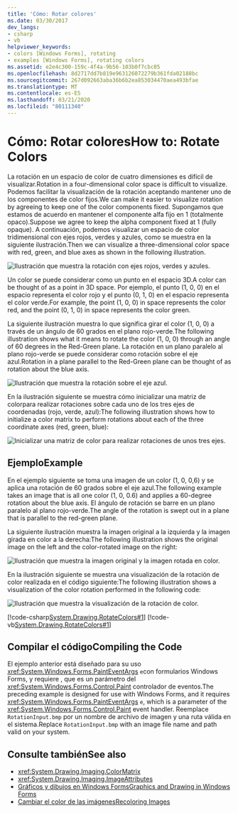 ```yaml
---
title: 'Cómo: Rotar colores'
ms.date: 03/30/2017
dev_langs:
- csharp
- vb
helpviewer_keywords:
- colors [Windows Forms], rotating
- examples [Windows Forms], rotating colors
ms.assetid: e2e4c300-159c-4f4a-9b56-103b0f7cbc05
ms.openlocfilehash: 8d2717dd7b819e963126072279b361fda02188bc
ms.sourcegitcommit: 267d092663aba36b6b2ea853034470aea493bfae
ms.translationtype: MT
ms.contentlocale: es-ES
ms.lasthandoff: 03/21/2020
ms.locfileid: "80111340"
---
```

# <a name="how-to-rotate-colors"></a><span data-ttu-id="ca9b0-102">Cómo: Rotar colores</span><span class="sxs-lookup"><span data-stu-id="ca9b0-102">How to: Rotate Colors</span></span>
<span data-ttu-id="ca9b0-103">La rotación en un espacio de color de cuatro dimensiones es difícil de visualizar.</span><span class="sxs-lookup"><span data-stu-id="ca9b0-103">Rotation in a four-dimensional color space is difficult to visualize.</span></span> <span data-ttu-id="ca9b0-104">Podemos facilitar la visualización de la rotación aceptando mantener uno de los componentes de color fijos.</span><span class="sxs-lookup"><span data-stu-id="ca9b0-104">We can make it easier to visualize rotation by agreeing to keep one of the color components fixed.</span></span> <span data-ttu-id="ca9b0-105">Supongamos que estamos de acuerdo en mantener el componente alfa fijo en 1 (totalmente opaco).</span><span class="sxs-lookup"><span data-stu-id="ca9b0-105">Suppose we agree to keep the alpha component fixed at 1 (fully opaque).</span></span> <span data-ttu-id="ca9b0-106">A continuación, podemos visualizar un espacio de color tridimensional con ejes rojos, verdes y azules, como se muestra en la siguiente ilustración.</span><span class="sxs-lookup"><span data-stu-id="ca9b0-106">Then we can visualize a three-dimensional color space with red, green, and blue axes as shown in the following illustration.</span></span>  
  
 ![Ilustración que muestra la rotación con ejes rojos, verdes y azules.](./media/how-to-rotate-colors/rotation-red-green-blue-axes.gif)  
  
 <span data-ttu-id="ca9b0-108">Un color se puede considerar como un punto en el espacio 3D.</span><span class="sxs-lookup"><span data-stu-id="ca9b0-108">A color can be thought of as a point in 3D space.</span></span> <span data-ttu-id="ca9b0-109">Por ejemplo, el punto (1, 0, 0) en el espacio representa el color rojo y el punto (0, 1, 0) en el espacio representa el color verde.</span><span class="sxs-lookup"><span data-stu-id="ca9b0-109">For example, the point (1, 0, 0) in space represents the color red, and the point (0, 1, 0) in space represents the color green.</span></span>  
  
 <span data-ttu-id="ca9b0-110">La siguiente ilustración muestra lo que significa girar el color (1, 0, 0) a través de un ángulo de 60 grados en el plano rojo-verde.</span><span class="sxs-lookup"><span data-stu-id="ca9b0-110">The following illustration shows what it means to rotate the color (1, 0, 0) through an angle of 60 degrees in the Red-Green plane.</span></span> <span data-ttu-id="ca9b0-111">La rotación en un plano paralelo al plano rojo-verde se puede considerar como rotación sobre el eje azul.</span><span class="sxs-lookup"><span data-stu-id="ca9b0-111">Rotation in a plane parallel to the Red-Green plane can be thought of as rotation about the blue axis.</span></span>  
  
 ![Ilustración que muestra la rotación sobre el eje azul.](./media/how-to-rotate-colors/rotation-about-blue-axis.gif)  
  
 <span data-ttu-id="ca9b0-113">En la ilustración siguiente se muestra cómo inicializar una matriz de colorpara realizar rotaciones sobre cada uno de los tres ejes de coordenadas (rojo, verde, azul):</span><span class="sxs-lookup"><span data-stu-id="ca9b0-113">The following illustration shows how to initialize a color matrix to perform rotations about each of the three coordinate axes (red, green, blue):</span></span>  
  
 ![Inicializar una matriz de color para realizar rotaciones de unos tres ejes.](./media/how-to-rotate-colors/rotation-about-three-axes.gif)  
  
## <a name="example"></a><span data-ttu-id="ca9b0-115">Ejemplo</span><span class="sxs-lookup"><span data-stu-id="ca9b0-115">Example</span></span>  
 <span data-ttu-id="ca9b0-116">En el ejemplo siguiente se toma una imagen de un color (1, 0, 0,6) y se aplica una rotación de 60 grados sobre el eje azul.</span><span class="sxs-lookup"><span data-stu-id="ca9b0-116">The following example takes an image that is all one color (1, 0, 0.6) and applies a 60-degree rotation about the blue axis.</span></span> <span data-ttu-id="ca9b0-117">El ángulo de rotación se barre en un plano paralelo al plano rojo-verde.</span><span class="sxs-lookup"><span data-stu-id="ca9b0-117">The angle of the rotation is swept out in a plane that is parallel to the red-green plane.</span></span>  
  
 <span data-ttu-id="ca9b0-118">La siguiente ilustración muestra la imagen original a la izquierda y la imagen girada en color a la derecha:</span><span class="sxs-lookup"><span data-stu-id="ca9b0-118">The following illustration shows the original image on the left and the color-rotated image on the right:</span></span>  
  
 ![Ilustración que muestra la imagen original y la imagen rotada en color.](./media/how-to-rotate-colors/original-color-rotated-images.png)  
  
 <span data-ttu-id="ca9b0-120">En la ilustración siguiente se muestra una visualización de la rotación de color realizada en el código siguiente:</span><span class="sxs-lookup"><span data-stu-id="ca9b0-120">The following illustration shows a visualization of the color rotation performed in the following code:</span></span>
  
 ![Ilustración que muestra la visualización de la rotación de color.](./media/how-to-rotate-colors/visualization-color-rotation.gif)  
  
 [!code-csharp[System.Drawing.RotateColors#1](~/samples/snippets/csharp/VS_Snippets_Winforms/System.Drawing.RotateColors/CS/Form1.cs#1)]
 [!code-vb[System.Drawing.RotateColors#1](~/samples/snippets/visualbasic/VS_Snippets_Winforms/System.Drawing.RotateColors/VB/Form1.vb#1)]  
  
## <a name="compiling-the-code"></a><span data-ttu-id="ca9b0-122">Compilar el código</span><span class="sxs-lookup"><span data-stu-id="ca9b0-122">Compiling the Code</span></span>  
 <span data-ttu-id="ca9b0-123">El ejemplo anterior está diseñado para su uso <xref:System.Windows.Forms.PaintEventArgs> `e`con formularios Windows Forms, y requiere , que es un parámetro del <xref:System.Windows.Forms.Control.Paint> controlador de eventos.</span><span class="sxs-lookup"><span data-stu-id="ca9b0-123">The preceding example is designed for use with Windows Forms, and it requires <xref:System.Windows.Forms.PaintEventArgs> `e`, which is a parameter of the <xref:System.Windows.Forms.Control.Paint> event handler.</span></span> <span data-ttu-id="ca9b0-124">Reemplace `RotationInput.bmp` por un nombre de archivo de imagen y una ruta válida en el sistema.</span><span class="sxs-lookup"><span data-stu-id="ca9b0-124">Replace `RotationInput.bmp` with an image file name and path valid on your system.</span></span>  
  
## <a name="see-also"></a><span data-ttu-id="ca9b0-125">Consulte también</span><span class="sxs-lookup"><span data-stu-id="ca9b0-125">See also</span></span>

- <xref:System.Drawing.Imaging.ColorMatrix>
- <xref:System.Drawing.Imaging.ImageAttributes>
- [<span data-ttu-id="ca9b0-126">Gráficos y dibujos en Windows Forms</span><span class="sxs-lookup"><span data-stu-id="ca9b0-126">Graphics and Drawing in Windows Forms</span></span>](graphics-and-drawing-in-windows-forms.md)
- [<span data-ttu-id="ca9b0-127">Cambiar el color de las imágenes</span><span class="sxs-lookup"><span data-stu-id="ca9b0-127">Recoloring Images</span></span>](recoloring-images.md)
